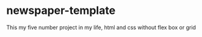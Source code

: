 # newspaper-template
This my five number project in my life, html and css without flex box or grid 
